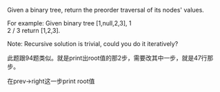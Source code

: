 Given a binary tree, return the preorder traversal of its nodes' values.

For example:
Given binary tree [1,null,2,3],
   1
    \
     2
    /
   3
return [1,2,3].

Note: Recursive solution is trivial, could you do it iteratively?

此题跟94题类似。就是print出root值的那2步，需要改其中一步，就是47行那步。

在prev->right这一步print root值
